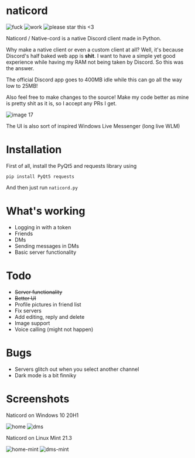# naticord
![fuck](https://img.shields.io/badge/fuck-web%20apps-blue?style=plastic)
![work](https://img.shields.io/badge/work-in%20progress-green?style=plastic)
![please star this <3](https://img.shields.io/badge/please%20star%20this%20%3C3-yellow?style=plastic)

Naticord / Native-cord is a native Discord client made in Python.

Why make a native client or even a custom client at all? Well, it's because Discord's half baked web app is **shit**. I want to have a simple yet good experience while having my RAM not being taken by Discord. So this was the answer.

The official Discord app goes to 400MB idle while this can go all the way low to 25MB!

Also feel free to make changes to the source! Make my code better as mine is pretty shit as it is, so I accept any PRs I get.

![image 17](https://github.com/n1d3v/naticord/assets/135556230/36efa6b4-6c7c-48a2-b82d-c842ed688a5b)

The UI is also sort of inspired Windows Live Messenger (long live WLM)
# Installation
First of all, install the PyQt5 and requests library using
```
pip install PyQt5 requests
```
And then just run `naticord.py`
# What's working
- Logging in with a token
- Friends
- DMs
- Sending messages in DMs
- Basic server functionality
# Todo
- ~~Server functionality~~
- ~~Better UI~~
- Profile pictures in friend list
- Fix servers
- Add editing, reply and delete
- Image support
- Voice calling (might not happen)
# Bugs
- Servers glitch out when you select another channel
- Dark mode is a bit finniky
# Screenshots
Naticord on Windows 10 20H1 

![home](https://github.com/n1d3v/naticord/assets/135556230/446c5069-8e76-4ca2-9413-5d6438946673)
![dms](https://github.com/n1d3v/naticord/assets/135556230/405b21d7-23b7-44df-a47f-9b474fb1a881)

Naticord on Linux Mint 21.3

![home-mint](https://github.com/n1d3v/naticord/assets/135556230/712ea91d-31dd-49e7-abbb-a5b367461811)
![dms-mint](https://github.com/n1d3v/naticord/assets/135556230/973576ae-6d62-4179-b2f6-4646a77b5675)


